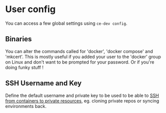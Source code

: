 # User config

You can access a few global settings using `ce-dev config`.

## Binaries
You can alter the commands called for 'docker', 'docker compose' and 'mkcert'. This is mostly useful if you added your user to the 'docker' group on Linux and don't want to be prompted for your password. Or if you're doing funky stuff !

## SSH Username and Key
Define the default username and private key to be used to be able to [SSH from containers to private resources](ssh), eg. cloning private repos or syncing environments back.
